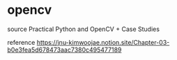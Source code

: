 # opencv

source
Practical Python and OpenCV + Case Studies

reference
https://jnu-kimwoojae.notion.site/Chapter-03-b0e3fea5d678473aac7380c495477189
